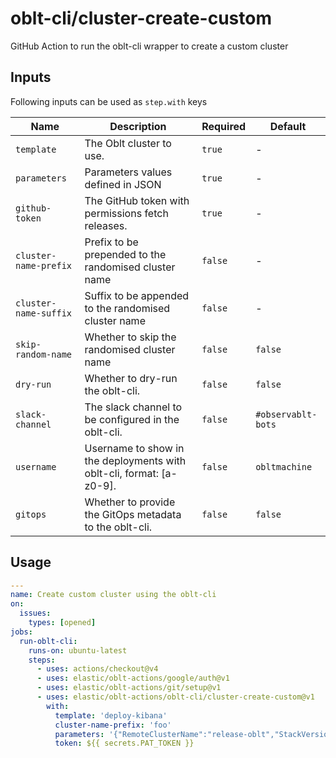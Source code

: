 # oblt-cli/cluster-create-custom

GitHub Action to run the oblt-cli wrapper to create a custom cluster

## Inputs

Following inputs can be used as `step.with` keys

| Name                  | Description                                                          | Required | Default            |
|-----------------------|----------------------------------------------------------------------|----------|--------------------|
| `template`            | The Oblt cluster to use.                                             | `true`   | -                  |
| `parameters`          | Parameters values defined in JSON                                    | `true`   | -                  |
| `github-token`        | The GitHub token with permissions fetch releases.                    | `true`   | -                  |
| `cluster-name-prefix` | Prefix to be prepended to the randomised cluster name                | `false`  | -                  |
| `cluster-name-suffix` | Suffix to be appended to the randomised cluster name                 | `false`  | -                  |
| `skip-random-name`    | Whether to skip the randomised cluster name                          | `false`  | `false`            |
| `dry-run`             | Whether to dry-run the oblt-cli.                                     | `false`  | `false`            |
| `slack-channel`       | The slack channel to be configured in the oblt-cli.                  | `false`  | `#observablt-bots` |
| `username`            | Username to show in the deployments with oblt-cli, format: [a-z0-9]. | `false`  | `obltmachine`       |
| `gitops`              | Whether to provide the GitOps metadata to the oblt-cli.              | `false`  | `false`            |

## Usage

```yaml
---
name: Create custom cluster using the oblt-cli
on:
  issues:
    types: [opened]
jobs:
  run-oblt-cli:
    runs-on: ubuntu-latest
    steps:
      - uses: actions/checkout@v4
      - uses: elastic/oblt-actions/google/auth@v1
      - uses: elastic/oblt-actions/git/setup@v1
      - uses: elastic/oblt-actions/oblt-cli/cluster-create-custom@v1
        with:
          template: 'deploy-kibana'
          cluster-name-prefix: 'foo'
          parameters: '{"RemoteClusterName":"release-oblt","StackVersion":"8.7.0","ElasticsearchDockerImage":"docker.elastic.co/observability-ci/elasticsearch-cloud-ess:8.7.0-046d305b","KibanaDockerImage":"docker.elastic.co/observability-ci/kibana-cloud:8.7.0-SNAPSHOT-87"}'
          token: ${{ secrets.PAT_TOKEN }}
```
